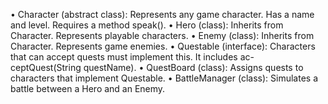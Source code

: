• Character (abstract class): Represents any game character. Has a name and level. Requires a
method speak().
• Hero (class): Inherits from Character. Represents playable characters.
• Enemy (class): Inherits from Character. Represents game enemies.
• Questable (interface): Characters that can accept quests must implement this. It includes ac-
ceptQuest(String questName).
• QuestBoard (class): Assigns quests to characters that implement Questable.
• BattleManager (class): Simulates a battle between a Hero and an Enemy.